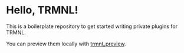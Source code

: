 # Hello, TRMNL!

This is a boilerplate repository to get started writing private plugins for TRMNL.

You can preview them locally with [trmnl_preview](https://github.com/schrockwell/trmnl_preview).
